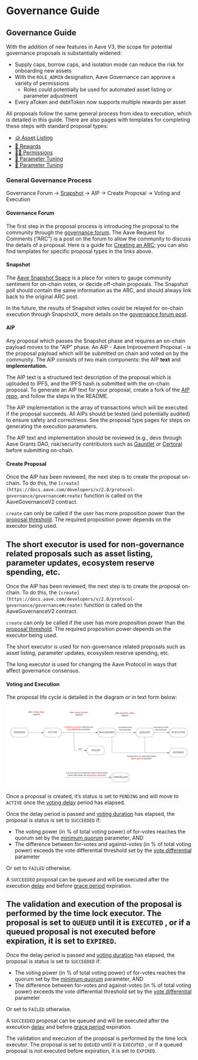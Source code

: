 # Governance Guide

## Governance Guide

With the addition of new features in Aave V3, the scope for potential governance proposals is substantially widened:

* Supply caps, borrow caps, and isolation mode can reduce the risk for onboarding new assets
* With the `ROLE_ADMIN` designation, Aave Governance can approve a variety of permissions
  * Roles could potentially be used for automated asset listing or parameter adjustment
* Every aToken and debtToken now supports multiple rewards per asset

All proposals follow the same general process from idea to execution, which is detailed in this guide. There are also pages with templates for completing these steps with standard proposal types:

* [🪙 Asset Listing](asset-listing.md)
* [🎁 Rewards](rewards.md)
* [🧑‍⚖️ Permissions](permissions.md) 
* [🔬 Parameter Tuning](parametertuning.md) 
* [🔬 Parameter Tuning](https://github.com/aave/docs-v3/blob/update/guides/governance-guide/parameterTuning.md)

### General Governance Process

Governance Forum → [Snapshot](https://snapshot.org/#/aave.eth) → AIP → Create Proposal → Voting and Execution

#### Governance Forum

The first step in the proposal process is introducing the proposal to the community through the [governance forum](https://governance.aave.com). The Aave Request for Comments (”ARC”) is a post on the forum to allow the community to discuss the details of a proposal. Here is a guide for [Creating an ARC](https://docs.aave.com/governance/arcs); you can also find templates for specific proposal types in the links above.

#### Snapshot

The [Aave Snapshot Space](https://snapshot.org/#/aave.eth) is a place for voters to gauge community sentiment for on-chain votes, or decide off-chain proposals. The Snapshot poll should contain the same information as the ARC, and should always link back to the original ARC post.

In the future, the results of Snapshot votes could be relayed for on-chain execution through SnapshotX, more details on the [governance forum post](https://governance.aave.com/t/arc-aave-governance-v3/6980/1).

#### AIP

Any proposal which passes the Snapshot phase and requires an on-chain payload moves to the "AIP" phase. An AIP - Aave Improvement Proposal - is the proposal payload which will be submitted on chain and voted on by the community. The AIP consists of two main components: the AIP **text** and **implementation.**

The AIP text is a structured text description of the proposal which is uploaded to IPFS, and the IPFS hash is submitted with the on-chain proposal. To generate an AIP text for your proposal, create a fork of the [AIP repo](https://github.com/aave/aip), and follow the steps in the README.

The AIP implementation is the array of transactions which will be executed if the proposal succeeds. All AIPs should be tested (and potentially audited) to ensure safety and correctness. See the proposal type pages for steps on generating the execution parameters.

The AIP text and implementation should be reviewed (e.g., devs through Aave Grants DAO, risk/security contributors such as [Gauntlet](https://app.aave.com/#/governance/50-QmdzYF7goMvZFzN9BiQqNh4FnqNFvqy9q4owrJFaf9FAvZ) or [Certora](https://governance.aave.com/t/continuous-formal-verification/6308)) before submitting on-chain.

#### Create Proposal

Once the AIP has been reviewed, the next step is to create the proposal on-chain. To do this, the `[create](https://docs.aave.com/developers/v/2.0/protocol-governance/governance#create)` function is called on the AaveGovernanceV2 contract.

`create` can only be called if the user has more proposition power than the [proposal threshold](https://docs.aave.com/developers/v/2.0/protocol-governance/governance#proposition\_threshold). The required proposition power depends on the executor being used.

## The short executor is used for non-governance related proposals such as asset listing, parameter updates, ecosystem reserve spending, etc.

Once the AIP has been reviewed, the next step is to create the proposal on-chain. To do this, the `[create](https://docs.aave.com/developers/v/2.0/protocol-governance/governance#create)` function is called on the AaveGovernanceV2 contract.

`create` can only be called if the user has more proposition power than the [proposal threshold](https://docs.aave.com/developers/v/2.0/protocol-governance/governance#proposition\_threshold). The required proposition power depends on the executor being used.

The short executor is used for non-governance related proposals such as asset listing, parameter updates, ecosystem reserve spending, etc.

The long executor is used for changing the Aave Protocol in ways that affect governance consensus.

#### Voting and Execution

The proposal life cycle is detailed in the diagram or in text form below:

![](<../../.gitbook/assets/Proposal Lifecycle.png>)

Once a proposal is created, it’s status is set to `PENDING` and will move to `ACTIVE` once the [voting delay](https://docs.aave.com/developers/v/2.0/protocol-governance/governance#getvotingdelay) period has elapsed.

Once the delay period is passed and [voting duration](https://docs.aave.com/developers/v/2.0/protocol-governance/governance#voting\_duration) has elapsed, the proposal is status is set to `SUCCEEDED` if:

* The voting power (in % of total voting power) of for-votes reaches the quorum set by the [minimum quorum](https://docs.aave.com/developers/v/2.0/protocol-governance/governance#minimum\_quorum) parameter, AND
* The difference between for-votes and against-votes (in % of total voting power) exceeds the vote differential threshold set by the [vote differential](https://docs.aave.com/developers/v/2.0/protocol-governance/governance#vote\_differential) parameter

Or set to `FAILED` otherwise.

A `SUCCEEDED` proposal can be queued and will be executed after the execution [delay](https://docs.aave.com/developers/v/2.0/protocol-governance/governance#getdelay) and before [grace period](https://docs.aave.com/developers/v/2.0/protocol-governance/governance#grace\_period) expiration.

## The validation and execution of the proposal is performed by the time lock executor. The proposal is set to `QUEUED` until it is `EXECUTED` , or if a queued proposal is not executed before expiration, it is set to `EXPIRED`.

Once the delay period is passed and [voting duration](https://docs.aave.com/developers/v/2.0/protocol-governance/governance#voting\_duration) has elapsed, the proposal is status is set to `SUCCEEDED` if:

* The voting power (in % of total voting power) of for-votes reaches the quorum set by the [minimum quorum](https://docs.aave.com/developers/v/2.0/protocol-governance/governance#minimum\_quorum) parameter, AND
* The difference between for-votes and against-votes (in % of total voting power) exceeds the vote differential threshold set by the [vote differential](https://docs.aave.com/developers/v/2.0/protocol-governance/governance#vote\_differential) parameter

Or set to `FAILED` otherwise.

A `SUCCEEDED` proposal can be queued and will be executed after the execution [delay](https://docs.aave.com/developers/v/2.0/protocol-governance/governance#getdelay) and before [grace period](https://docs.aave.com/developers/v/2.0/protocol-governance/governance#grace\_period) expiration.

The validation and execution of the proposal is performed by the time lock executor. The proposal is set to `QUEUED` until it is `EXECUTED` , or if a queued proposal is not executed before expiration, it is set to `EXPIRED`.
